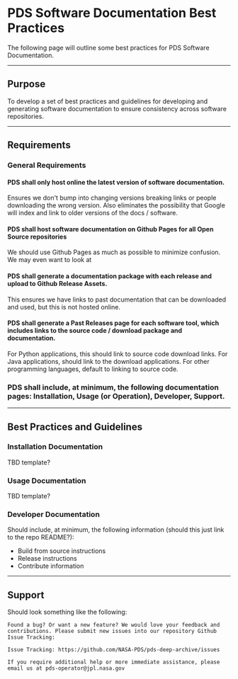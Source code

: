 # PDS Software Documentation Best Practices

The following page will outline some best practices for PDS Software Documentation.

---

## Purpose

To develop a set of best practices and guidelines for developing and generating software documentation to ensure consistency across software repositories.

---

## Requirements

### General Requirements

#### PDS shall only host online the latest version of software documentation.

Ensures we don't bump into changing versions breaking links or people downloading the wrong version. Also eliminates the possibility that Google will index and link to older versions of the docs / software.

#### PDS shall host software documentation on Github Pages for all Open Source repositories

We should use Github Pages as much as possible to minimize confusion. We may even want to look at 

#### PDS shall generate a documentation package with each release and upload to Github Release Assets.

This ensures we have links to past documentation that can be downloaded and used, but this is not hosted online.

#### PDS shall generate a Past Releases page for each software tool, which includes links to the source code / download package and documentation.

For Python applications, this should link to source code download links. For Java applications, should link to the download applications. For other programming languages, default to linking to source code.

### PDS shall include, at minimum, the following documentation pages: Installation, Usage (or Operation), Developer, Support.

---

## Best Practices and Guidelines

### Installation Documentation

TBD template?

### Usage Documentation

TBD template?

### Developer Documentation

Should include, at minimum, the following information (should this just link to the repo README?):

* Build from source instructions
* Release instructions
* Contribute information

---

## Support

Should look something like the following:

    Found a bug? Or want a new feature? We would love your feedback and contributions. Please submit new issues into our repository Github Issue Tracking:

    Issue Tracking: https://github.com/NASA-PDS/pds-deep-archive/issues

    If you require additional help or more immediate assistance, please email us at pds-operator@jpl.nasa.gov
